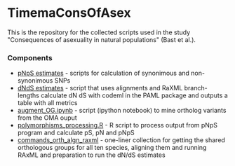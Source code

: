 # TimemaConsOfAsex

This is the repository for the collected scripts used in the study "Consequences of asexuality in natural populations" (Bast et al.).


### Components

- [pNpS estimates](pNpS) - scripts for calculation of synonimous and non-synonimous SNPs
- [dNdS estimates](dNdS) - script that uses alignments and RaXML branch-lengths calculate dN dS with codeml in the PAML package and outputs a table with all metrics
- [augment_OG.ipynb](augment_OG.ipynb) - script (ipython notebook) to mine ortholog variants from the OMA ouput
- [polymorphisms_processing.R](polymorphisms_processing.R) - R script to process output from pNpS program and calculate pS, pN and pNpS
- [commands_orth_algn_raxml](commands_orth_algn_raxml) - one-liner collection for getting the shared orthologous groups for all ten species, aligning them and running RAxML and preparation to run the dN/dS estimates
